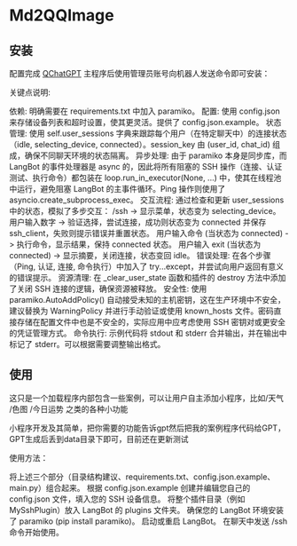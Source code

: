# Md2QQImage

## 安装

配置完成 [QChatGPT](https://github.com/RockChinQ/QChatGPT) 主程序后使用管理员账号向机器人发送命令即可安装：

关键点说明:

依赖: 明确需要在 requirements.txt 中加入 paramiko。
配置: 使用 config.json 来存储设备列表和超时设置，使其更灵活。提供了 config.json.example。
状态管理: 使用 self.user_sessions 字典来跟踪每个用户（在特定聊天中）的连接状态（idle, selecting_device, connected）。session_key 由 (user_id, chat_id) 组成，确保不同聊天环境的状态隔离。
异步处理: 由于 paramiko 本身是同步库，而 LangBot 的事件处理器是 async 的，因此将所有阻塞的 SSH 操作（连接、认证测试、执行命令）都包装在 loop.run_in_executor(None, ...) 中，使其在线程池中运行，避免阻塞 LangBot 的主事件循环。Ping 操作则使用了 asyncio.create_subprocess_exec。
交互流程: 通过检查和更新 user_sessions 中的状态，模拟了多步交互：
/ssh -> 显示菜单，状态变为 selecting_device。
用户输入数字 -> 验证选择，尝试连接，成功则状态变为 connected 并保存 ssh_client，失败则提示错误并重置状态。
用户输入命令 (当状态为 connected) -> 执行命令，显示结果，保持 connected 状态。
用户输入 exit (当状态为 connected) -> 显示摘要，关闭连接，状态变回 idle。
错误处理: 在各个步骤（Ping, 认证, 连接, 命令执行）中加入了 try...except，并尝试向用户返回有意义的错误提示。
资源清理: 在 _clear_user_state 函数和插件的 destroy 方法中添加了关闭 SSH 连接的逻辑，确保资源被释放。
安全性: 使用 paramiko.AutoAddPolicy() 自动接受未知的主机密钥，这在生产环境中不安全，建议替换为 WarningPolicy 并进行手动验证或使用 known_hosts 文件。密码直接存储在配置文件中也是不安全的，实际应用中应考虑使用 SSH 密钥对或更安全的凭证管理方式。
命令执行: 示例代码将 stdout 和 stderr 合并输出，并在输出中标记了 stderr。可以根据需要调整输出格式。
## 使用


这只是一个加载程序内部包含一些案例，可以让用户自主添加小程序，比如/天气 /色图 /今日运势 之类的各种小功能

小程序开发及其简单，把你需要的功能告诉gpt然后把我的案例程序代码给GPT，GPT生成后丢到data目录下即可，目前还在更新测试

使用方法：

将上述三个部分（目录结构建议、requirements.txt、config.json.example、main.py）组合起来。
根据 config.json.example 创建并编辑您自己的 config.json 文件，填入您的 SSH 设备信息。
将整个插件目录（例如 MySshPlugin）放入 LangBot 的 plugins 文件夹。
确保您的 LangBot 环境安装了 paramiko (pip install paramiko)。
启动或重启 LangBot。
在聊天中发送 /ssh 命令开始使用。


